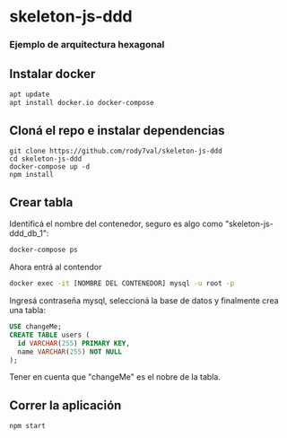 # skeleton-js-ddd
### Ejemplo de arquitectura hexagonal

## Instalar docker

```bash
apt update
apt install docker.io docker-compose
```

## Cloná el repo e instalar dependencias

```
git clone https://github.com/rody7val/skeleton-js-ddd
cd skeleton-js-ddd
docker-compose up -d
npm install
```

## Crear tabla

Identificá el nombre del contenedor, seguro es algo como "skeleton-js-ddd_db_1":

```bash
docker-compose ps
```
Ahora entrá al contendor

```bash
docker exec -it [NOMBRE DEL CONTENEDOR] mysql -u root -p
```

Ingresá contraseña mysql, seleccioná la base de datos y finalmente crea una tabla:

```sql
USE changeMe;
CREATE TABLE users (
  id VARCHAR(255) PRIMARY KEY,
  name VARCHAR(255) NOT NULL
);
```
Tener en cuenta que "changeMe" es el nobre de la tabla.

## Correr la aplicación

```bash
npm start
```
